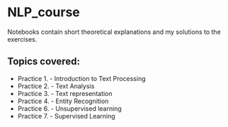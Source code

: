 # NLP_course
Notebooks contain short theoretical explanations and my solutions to the exercises.
## Topics covered:
- Practice 1. - Introduction to Text Processing
- Practice 2. - Text Analysis
- Practice 3. - Text representation
- Practice 4. - Entity Recognition
- Practice 6. - Unsupervised learning
- Practice 7. - Supervised Learning

  
